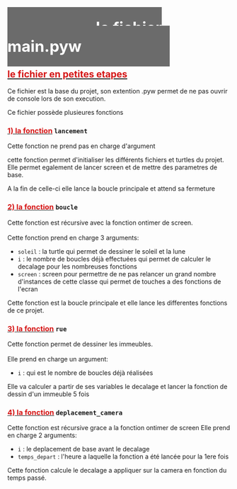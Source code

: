 # <span style="color:white; background-color:#6b6b6bff; padding:200px; padding-top:25px; padding-bottom:25px;font-size:35px">le fichier main.pyw</span>

## <u><span style="color:#d51515">le fichier en petites etapes</span></u><br>
Ce fichier est la base du projet, son extention .pyw permet de ne pas ouvrir de console lors de son execution.

Ce fichier possède plusieures fonctions
### <u><span style="color:#d51515">1) la fonction</span></u> `lancement`<br>
Cette fonction ne prend pas en charge d'argument

cette fonction permet d'initialiser les différents fichiers et turtles du projet.
Elle permet egalement de lancer screen et de mettre des parametres de base.

A la fin de celle-ci elle lance la boucle principale et attend sa fermeture

### <u><span style="color:#d51515">2) la fonction</span></u> `boucle`<br>
Cette fonction est récursive avec la fonction ontimer de screen.<br><br>
Cette fonction prend en charge 3 arguments:<br>
- `soleil` : la turtle qui permet de dessiner le soleil et la lune<br>
- `i` : le nombre de boucles déjà effectuées qui permet de calculer le decalage pour les nombreuses fonctions<br>
- `screen` : screen pour permettre de ne pas relancer un grand nombre d'instances de cette classe qui permet de touches a des fonctions de l'ecran<br>

Cette fonction est la boucle principale et elle lance les differentes fonctions de ce projet.

### <u><span style="color:#d51515">3) la fonction</span></u> `rue`<br>
Cette fonction permet de dessiner les immeubles.<br><br>
Elle prend en charge un argument:<br>
- `i` : qui est le nombre de boucles déjà réalisées<br>

Elle va calculer a partir de ses variables le decalage et lancer la fonction de dessin d'un immeuble 5 fois


### <u><span style="color:#d51515">4) la fonction</span></u> `deplacement_camera`<br>
Cette fonction est récursive grace a la fonction ontimer de screen
Elle prend en charge 2 arguments: <br>
 - `i` : le deplacement de base avant le decalage <br>
 - `temps_depart` : l'heure a laquelle la fonction a été lancée pour la 1ere fois

Cette fonction calcule le decalage a appliquer sur la camera en fonction du temps passé.



